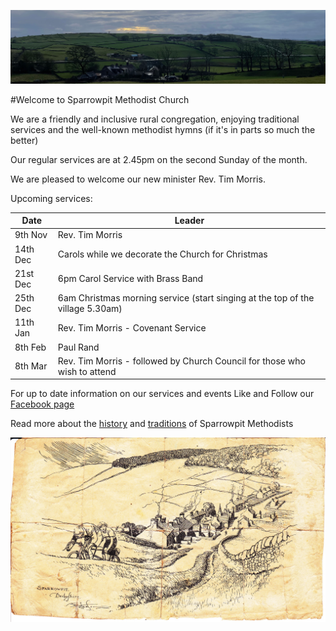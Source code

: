 ![View from Sparrowpit to Barmoor](images/SparrowpitView.jpeg)

#Welcome to Sparrowpit Methodist Church

We are a friendly and inclusive rural congregation, enjoying traditional services and the well-known methodist hymns (if it's in parts so much the better)

Our regular services are at 2.45pm on the second Sunday of the month.

We are pleased to welcome our new minister Rev. Tim Morris.

Upcoming services:

| Date | Leader |
|------|--------|
| 9th Nov | Rev. Tim Morris |
| 14th Dec | Carols while we decorate the Church for Christmas |
| 21st Dec | 6pm Carol Service with Brass Band |
| 25th Dec | 6am Christmas morning service (start singing at the top of the village 5.30am) |
| 11th Jan | Rev. Tim Morris - Covenant Service |
| 8th Feb | Paul Rand |
| 8th Mar |  Rev. Tim Morris - followed by Church Council for those who wish to attend|

For up to date information on our services and events Like and Follow our [Facebook page](https://www.facebook.com/SparrowpitMethodist)

Read more about the [history](history.md) and [traditions](traditions.md) of Sparrowpit Methodists

![Sparrowpit Drawing](images/Drawing%20.jpg)